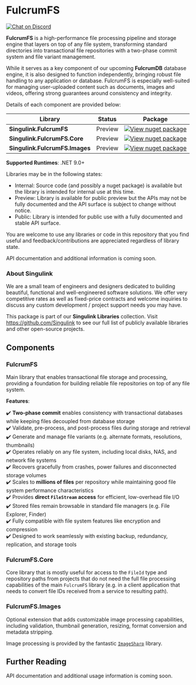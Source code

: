 # FulcrumFS

[![Chat on Discord](https://img.shields.io/discord/906246067773923490)](https://discord.gg/EkQhJFsBu6)

**FulcrumFS** is a high-performance file processing pipeline and storage engine that layers on top of any file system, transforming standard directories into transactional file repositories with a two-phase commit system and file variant management.

While it serves as a key component of our upcoming **FulcrumDB** database engine, it is also designed to function independently, bringing robust file handling to any application or database. FulcrumFS is especially well-suited for managing user-uploaded content such as documents, images and videos, offering strong guarantees around consistency and integrity.

Details of each component are provided below:

| Library | Status | Package |
| --- | --- | --- |
| **Singulink.FulcrumFS** | Preview | [![View nuget package](https://img.shields.io/nuget/v/Singulink.FulcrumFS.svg)](https://www.nuget.org/packages/Singulink.FulcrumFS/) |
| **Singulink.FulcrumFS.Core** | Preview | [![View nuget package](https://img.shields.io/nuget/v/Singulink.FulcrumFS.Core.svg)](https://www.nuget.org/packages/Singulink.FulcrumFS.Core/) |
| **Singulink.FulcrumFS.Images** | Preview | [![View nuget package](https://img.shields.io/nuget/v/Singulink.FulcrumFS.Images.svg)](https://www.nuget.org/packages/Singulink.FulcrumFS.Images/) |

**Supported Runtimes**: .NET 9.0+

Libraries may be in the following states:
- Internal: Source code (and possibly a nuget package) is available but the library is intended for internal use at this time.
- Preview: Library is available for public preview but the APIs may not be fully documented and the API surface is subject to change without notice.
- Public: Library is intended for public use with a fully documented and stable API surface.

You are welcome to use any libraries or code in this repository that you find useful and feedback/contributions are appreciated regardless of library state.

API documentation and additional information is coming soon.

### About Singulink

We are a small team of engineers and designers dedicated to building beautiful, functional and well-engineered software solutions. We offer very competitive rates as well as fixed-price contracts and welcome inquiries to discuss any custom development / project support needs you may have.

This package is part of our **Singulink Libraries** collection. Visit https://github.com/Singulink to see our full list of publicly available libraries and other open-source projects.

## Components

### FulcrumFS

Main library that enables transactional file storage and processing, providing a foundation for building reliable file repositories on top of any file system.

**Features**:

✔️ **Two-phase commit** enables consistency with transactional databases while keeping files decoupled from database storage  
✔️ Validate, pre-process, and post-process files during storage and retrieval  
✔️ Generate and manage file variants (e.g. alternate formats, resolutions, thumbnails)  
✔️ Operates reliably on any file system, including local disks, NAS, and network file systems  
✔️ Recovers gracefully from crashes, power failures and disconnected storage volumes  
✔️ Scales to **millions of files** per repository while maintaining good file system performance characteristics  
✔️ Provides **direct `FileStream` access** for efficient, low-overhead file I/O  
✔️ Stored files remain browsable in standard file managers (e.g. File Explorer, Finder)  
✔️ Fully compatible with file system features like encryption and compression  
✔️ Designed to work seamlessly with existing backup, redundancy, replication, and storage tools  

### FulcrumFS.Core

Core library that is mostly useful for access to the `FileId` type and repository paths from projects that do not need the full file processing capabilities of the main `FulcrumFS` library (e.g. in a client application that needs to convert file IDs received from a service to resulting path).

### FulcrumFS.Images

Optional extension that adds customizable image processing capabilities, including validation, thumbnail generation, resizing, format conversion and metadata stripping.

Image processing is provided by the fantastic [`ImageSharp`](https://github.com/SixLabors/ImageSharp) library.

## Further Reading

API documentation and additional usage information is coming soon.
